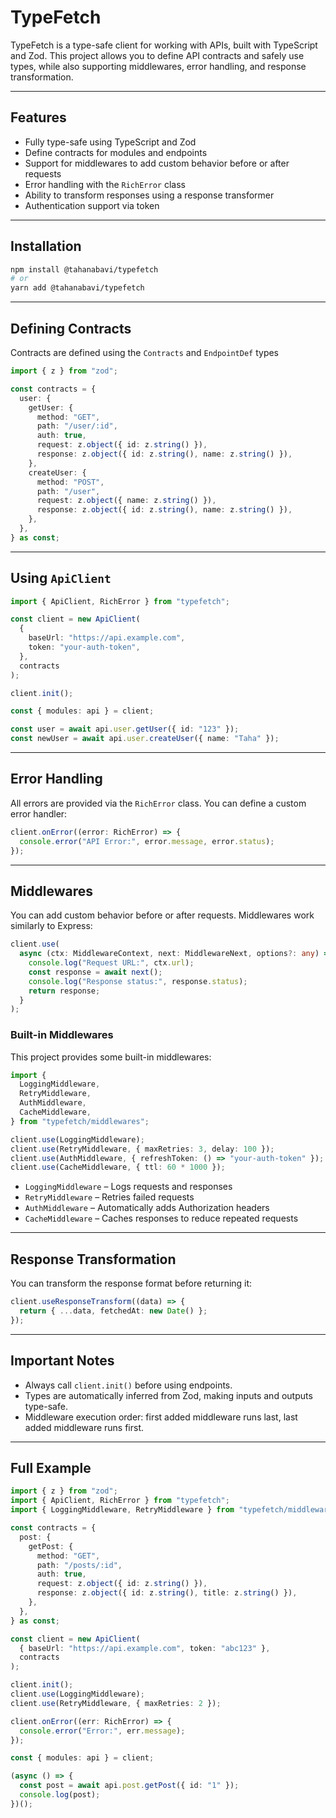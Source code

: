 # TypeFetch

TypeFetch is a type-safe client for working with APIs, built with TypeScript and Zod. This project allows you to define API contracts and safely use types, while also supporting middlewares, error handling, and response transformation.

---

## Features

- Fully type-safe using TypeScript and Zod
- Define contracts for modules and endpoints
- Support for middlewares to add custom behavior before or after requests
- Error handling with the `RichError` class
- Ability to transform responses using a response transformer
- Authentication support via token

---

## Installation

```bash
npm install @tahanabavi/typefetch
# or
yarn add @tahanabavi/typefetch
```

---

## Defining Contracts

Contracts are defined using the `Contracts` and `EndpointDef` types

```ts
import { z } from "zod";

const contracts = {
  user: {
    getUser: {
      method: "GET",
      path: "/user/:id",
      auth: true,
      request: z.object({ id: z.string() }),
      response: z.object({ id: z.string(), name: z.string() }),
    },
    createUser: {
      method: "POST",
      path: "/user",
      request: z.object({ name: z.string() }),
      response: z.object({ id: z.string(), name: z.string() }),
    },
  },
} as const;
```

---

## Using `ApiClient`

```ts
import { ApiClient, RichError } from "typefetch";

const client = new ApiClient(
  {
    baseUrl: "https://api.example.com",
    token: "your-auth-token",
  },
  contracts
);

client.init();

const { modules: api } = client;

const user = await api.user.getUser({ id: "123" });
const newUser = await api.user.createUser({ name: "Taha" });
```

---

## Error Handling

All errors are provided via the `RichError` class. You can define a custom error handler:

```ts
client.onError((error: RichError) => {
  console.error("API Error:", error.message, error.status);
});
```

---

## Middlewares

You can add custom behavior before or after requests. Middlewares work similarly to Express:

```ts
client.use(
  async (ctx: MiddlewareContext, next: MiddlewareNext, options?: any) => {
    console.log("Request URL:", ctx.url);
    const response = await next();
    console.log("Response status:", response.status);
    return response;
  }
);
```

### Built-in Middlewares

This project provides some built-in middlewares:

```ts
import {
  LoggingMiddleware,
  RetryMiddleware,
  AuthMiddleware,
  CacheMiddleware,
} from "typefetch/middlewares";

client.use(LoggingMiddleware);
client.use(RetryMiddleware, { maxRetries: 3, delay: 100 });
client.use(AuthMiddleware, { refreshToken: () => "your-auth-token" });
client.use(CacheMiddleware, { ttl: 60 * 1000 });
```

- `LoggingMiddleware` – Logs requests and responses
- `RetryMiddleware` – Retries failed requests
- `AuthMiddleware` – Automatically adds Authorization headers
- `CacheMiddleware` – Caches responses to reduce repeated requests

---

## Response Transformation

You can transform the response format before returning it:

```ts
client.useResponseTransform((data) => {
  return { ...data, fetchedAt: new Date() };
});
```

---

## Important Notes

- Always call `client.init()` before using endpoints.
- Types are automatically inferred from Zod, making inputs and outputs type-safe.
- Middleware execution order: first added middleware runs last, last added middleware runs first.

---

## Full Example

```ts
import { z } from "zod";
import { ApiClient, RichError } from "typefetch";
import { LoggingMiddleware, RetryMiddleware } from "typefetch/middlewares";

const contracts = {
  post: {
    getPost: {
      method: "GET",
      path: "/posts/:id",
      auth: true,
      request: z.object({ id: z.string() }),
      response: z.object({ id: z.string(), title: z.string() }),
    },
  },
} as const;

const client = new ApiClient(
  { baseUrl: "https://api.example.com", token: "abc123" },
  contracts
);

client.init();
client.use(LoggingMiddleware);
client.use(RetryMiddleware, { maxRetries: 2 });

client.onError((err: RichError) => {
  console.error("Error:", err.message);
});

const { modules: api } = client;

(async () => {
  const post = await api.post.getPost({ id: "1" });
  console.log(post);
})();
```
